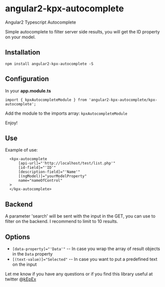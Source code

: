 # angular2-kpx-autocomplete
Angular2 Typescript Autocomplete

Simple autocomplete to filter server side results, you will get the ID property on your model.

## Installation

```
npm install angular2-kpx-autocomplete -S
```

## Configuration
In your **app.module.ts**

```
import { kpxAutocompleteModule } from 'angular2-kpx-autocomplete/kpx-autocomplete';
```
Add the module to the imports array: `kpxAutocompleteModule`

Enjoy!

## Use
Example of use:

```
  <kpx-autocomplete  
      [api-url]="'http://localhost/test/list.php'"
      [id-field]="'ID'"
      [description-field]="'Name'"
      [(ngModel)]="yourModelProperty" 
      name="nameOfControl"
  >
  </kpx-autocomplete>
```

## Backend

A parameter 'search' will be sent with the input in the GET, you can use to filter on the backend. I recommend to limit to 10 results.

## Options


- `[data-property]="'Data'"`  -- In case you wrap the array of result objects in the `Data` property
- `[(text-value)]="Selected"` -- In case you want to put a predefined text on the input




Let me know if you have any questions or if you find this library useful at twitter @[kEpEx](https://twitter.com/kepex)